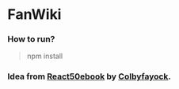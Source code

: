 # FanWiki
### How to run?
> npm install

### Idea from [React50ebook](https://50reactprojects.com/) by [Colbyfayock](https://www.github.com/colbyfayock/50-projects-for-react-and-the-static-web).
